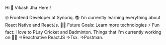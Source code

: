 Hi 👋
Vikash Jha Here !


🤓 Frontend Developer at Synoriq.
📚 I’m currently learning everything about React Native and ReactJs.
💪🏼 Future Goals: Learn more technologies
⚡ Fun fact: I love to PLay Cricket and Badminton.
Things that I'm currently working on 👨‍💻
=>Reactnative ReactJS
=>Tsx.
=>Postman.
